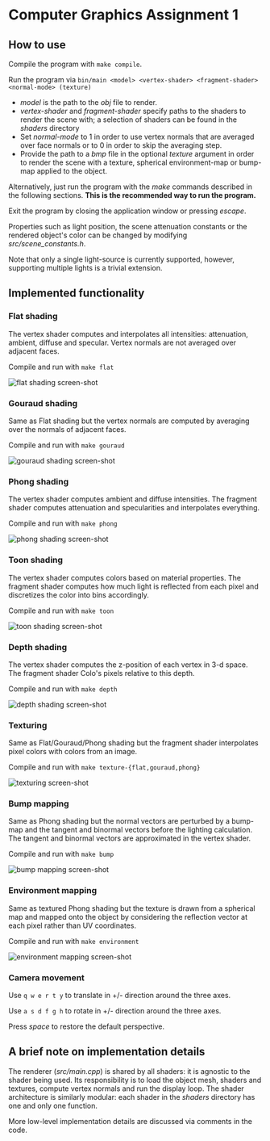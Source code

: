 # Computer Graphics Assignment 1

## How to use

Compile the program with `make compile`.

Run the program via
`bin/main <model> <vertex-shader> <fragment-shader> <normal-mode> (texture)`
- *model* is the path to the *obj* file to render.
- *vertex-shader* and *fragment-shader* specify paths to the shaders to render
  the scene with; a selection of shaders can be found in the *shaders* directory
- Set *normal-mode* to 1 in order to use vertex normals that are averaged over
  face normals or to 0 in order to skip the averaging step.
- Provide the path to a *bmp* file in the optional *texture* argument in order
  to render the scene with a texture, spherical environment-map or bump-map
  applied to the object.

Alternatively, just run the program with the *make* commands described in the
following sections. **This is the recommended way to run the program.**

Exit the program by closing the application window or pressing *escape*.

Properties such as light position, the scene attenuation constants or the
rendered object's color can be changed by modifying *src/scene_constants.h*.

Note that only a single light-source is currently supported, however, supporting
multiple lights is a trivial extension.

## Implemented functionality

### Flat shading
The vertex shader computes and interpolates all intensities: attenuation,
ambient, diffuse and specular. Vertex normals are not averaged over adjacent
faces.

Compile and run with `make flat`

![flat shading screen-shot](doc/flat.png)

### Gouraud shading
Same as Flat shading but the vertex normals are computed by averaging over the
normals of adjacent faces.

Compile and run with `make gouraud`

![gouraud shading screen-shot](doc/gouraud.png)

### Phong shading
The vertex shader computes ambient and diffuse intensities. The fragment shader
computes attenuation and specularities and interpolates everything.

Compile and run with `make phong`

![phong shading screen-shot](doc/phong.png)

### Toon shading
The vertex shader computes colors based on material properties. The fragment
shader computes how much light is reflected from each pixel and discretizes the
color into bins accordingly.

Compile and run with `make toon`

![toon shading screen-shot](doc/toon.png)

### Depth shading
The vertex shader computes the z-position of each vertex in 3-d space. The
fragment shader Colo's pixels relative to this depth.

Compile and run with `make depth`

![depth shading screen-shot](doc/depth.png)

### Texturing
Same as Flat/Gouraud/Phong shading but the fragment shader interpolates pixel
colors with colors from an image.

Compile and run with `make texture-{flat,gouraud,phong}`

![texturing screen-shot](doc/texture-phong.png)

### Bump mapping
Same as Phong shading but the normal vectors are perturbed by a bump-map and the
tangent and binormal vectors before the lighting calculation. The tangent and
binormal vectors are approximated in the vertex shader.

Compile and run with `make bump`

![bump mapping screen-shot](doc/bump.png)

### Environment mapping
Same as textured Phong shading but the texture is drawn from a spherical map and
mapped onto the object by considering the reflection vector at each pixel rather
than UV coordinates.

Compile and run with `make environment`

![environment mapping screen-shot](doc/environment.png)

### Camera movement

Use `q w e r t y` to translate in +/- direction around the three axes.

Use `a s d f g h` to rotate in +/- direction around the three axes.

Press *space* to restore the default perspective.

## A brief note on implementation details
The renderer (*src/main.cpp*) is shared by all shaders: it is agnostic to the
shader being used. Its responsibility is to load the object mesh, shaders and
textures, compute vertex normals and run the display loop. The shader
architecture is similarly modular: each shader in the *shaders* directory has
one and only one function.

More low-level implementation details are discussed via comments in the code.
